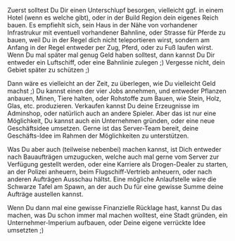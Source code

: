 Zuerst solltest Du Dir einen Unterschlupf besorgen, vielleicht ggf. in einem Hotel (wenn es welche gibt), oder in der Build Region dein eigenes Reich bauen. Es empfiehlt sich, sein Haus in der Nähe von vorhandener Infrastrukur mit eventuell vorhandener Bahnline, oder Strasse für Pferde zu bauen, weil Du in der Regel dich nicht teleportieren wirst, sondern am Anfang in der Regel entweder per Zug, Pferd, oder zu Fuß laufen wirst. Wenn Du mal später mal genug Geld haben solltest, dann kannst Du Dir entweder ein Luftschiff, oder eine Bahnlinie zulegen ;) Vergesse nicht, dein Gebiet später zu schützen ;)

Dann wäre es vielleicht an der Zeit, zu überlegen, wie Du vielleicht Geld machst ;) Du kannst einen der vier Jobs annehmen, und entweder Pflanzen anbauen, Minen, Tiere halten, oder Rohstoffe zum Bauen, wie Stein, Holz, Glas, etc. produzieren. Verkaufen kannst Du deine Erzeugnisse im Adminshop, oder natürlich auch an andere Spieler. Aber das ist nur eine Möglichkeit, Du kannst auch ein Unternehmen gründen, oder eine neue Geschäftsidee umsetzen. Gerne ist das Server-Team bereit, deine Geschäfts-Idee im Rahmen der Möglichkeiten zu unterstützen.

Was Du aber auch (teilweise nebenbei) machen kannst, ist Dich entweder nach Bauaufträgen umzugucken, welche auch mal gerne vom Server zur Verfügung gestellt werden, oder eine Karriere als Drogen-Dealer zu starten, an der Polizei anheuern, beim Flugschiff-Vertrieb anheuern, oder nach anderen Aufträgen  Ausschau hältst. Eine mögliche Anlaufstelle wäre die Schwarze Tafel am Spawn, an der auch Du für eine gewisse Summe deine Aufträge austellen kannst.

Wenn Du dann mal eine gewisse Finanzielle Rücklage hast, kannst Du das machen, was Du schon immer mal machen wolltest, eine Stadt gründen, ein Unternehmer-Imperium aufbauen, oder Deine eigene verrückte Idee umsetzten ;)
